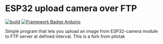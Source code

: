 # ESP32 upload camera over FTP
[![build](https://github.com/pilotak/esp32-camera-ftp/actions/workflows/build.yml/badge.svg)](https://github.com/pilotak/esp32-camera-ftp/actions/workflows/build.yml)
[![Framework Badge Arduino](https://img.shields.io/badge/framework-arduino-00979C.svg)](https://arduino.cc)

Simple program that lets you upload an image from ESP32-camera module to FTP server at defined interval.
This is a fork from pilotak
